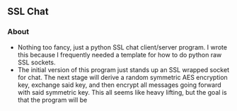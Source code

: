 ## SSL Chat


### About
* Nothing too fancy, just a python SSL chat client/server program. I wrote this because I frequently needed a
template for how to do python raw SSL sockets.
* The initial version of this program just stands up an SSL wrapped socket for chat. The next stage will derive a
random symmetric AES encryption key, exchange said key, and then encrypt all messages going forward with said
symmetric key.  This all seems like heavy lifting, but the goal is that the program will be